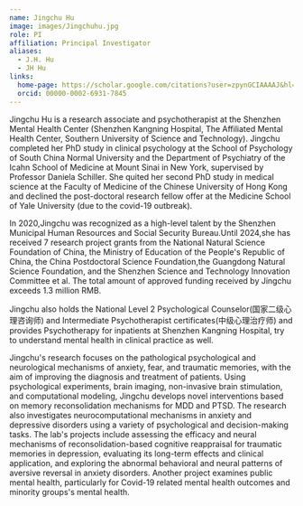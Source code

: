 ```yaml
---
name: Jingchu Hu
image: images/Jingchuhu.jpg
role: PI
affiliation: Principal Investigator
aliases:
  - J.H. Hu
  - JH Hu
links:
  home-page: https://scholar.google.com/citations?user=zpynGCIAAAAJ&hl=en
  orcid: 00000-0002-6931-7845
---
```


Jingchu Hu is a research associate and psychotherapist at the Shenzhen Mental Health Center (Shenzhen Kangning Hospital, The Affiliated Mental Health Center, Southern University of Science and Technology). Jingchu completed her PhD study in clinical psychology at the School of Psychology of South China Normal University and the Department of Psychiatry of the Icahn School of Medicine at Mount Sinai in New York, supervised by Professor Daniela Schiller. She quited her second PhD study in medical science at the Faculty of Medicine of the Chinese University of Hong Kong and declined the post-doctoral research fellow offer at the Medicine School of Yale University (due to the covid-19 outbreak). 

In 2020,Jingchu was recognized as a high-level talent by the Shenzhen Municipal Human Resources and Social Security Bureau.Until 2024,she has received 7 research project grants from the National Natural Science Foundation of China, the Ministry of Education of the People's Republic of China, the China Postdoctoral Science Foundation,the Guangdong Natural Science Foundation, and the Shenzhen Science and Technology Innovation Committee et al. The total amount of approved funding received by Jingchu exceeds 1.3 million RMB.

Jingchu also holds the National Level 2 Psychological Counselor(国家二级心理咨询师) and Intermediate Psychotherapist certificates(中级心理治疗师) and provides Psychotherapy for inpatients at Shenzhen Kangning Hospital, try to understand mental health in clinical practice as well.

Jingchu's research focuses on the pathological psychological and neurological mechanisms of anxiety, fear, and traumatic memories, with the aim of improving the diagnosis and treatment of patients. Using psychological experiments, brain imaging, non-invasive brain stimulation, and computational modeling, Jingchu develops novel interventions based on memory reconsolidation mechanisms for MDD and PTSD. The research also investigates neurocomputational mechanisms in anxiety and depressive disorders using a variety of psychological and decision-making tasks. The lab's projects include assessing the efficacy and neural mechanisms of reconsolidation-based cognitive reappraisal for traumatic memories in depression, evaluating its long-term effects and clinical application, and exploring the abnormal behavioral and neural patterns of aversive reversal in anxiety disorders. Another project examines public mental health, particularly for Covid-19 related mental health outcomes and minority groups's mental health.
